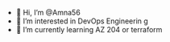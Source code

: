 - 👋 Hi, I’m @Amna56
- 👀 I’m interested in DevOps Engineerin g
- 🌱 I’m currently learning AZ 204 or terraform

<!---
Amna56/Amna56 is a ✨ special ✨ repository because its `README.md` (this file) appears on your GitHub profile.
You can click the Preview link to take a look at your changes.
--->
